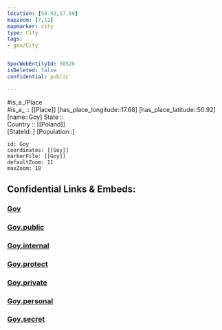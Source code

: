 ```yaml
---
location: [50.92,17.68] 
mapzoom: [7,12] 
mapmarker: city 
type: City
tags:
- geo/City


SpocWebEntityId: 30528
isDeleted: false
confidential: public

---
```

#is_a_/Place  
#is_a_ :: [[Place]] 
[has_place_longitude::17.68] 
[has_place_latitude::50.92] 
[name::Goy] 
State ::  
Country :: [[Poland]]  
[StateId::] 
[Population::] 



```leaflet
id: Goy
coordinates: [[Goy]] 
markerFile: [[Goy]] 
defaultZoom: 11 
maxZoom: 18
```


## Confidential Links & Embeds: 

### [Goy](/_Standards/Earth/Continent/Europe/Europe~East/Poland/Provinces~Poland/Opole/City/Goy.md) 

### [Goy.public](/_public/Earth/Continent/Europe/Europe~East/Poland/Provinces~Poland/Opole/City/Goy.public.md) 

### [Goy.internal](/_internal/Earth/Continent/Europe/Europe~East/Poland/Provinces~Poland/Opole/City/Goy.internal.md) 

### [Goy.protect](/_protect/Earth/Continent/Europe/Europe~East/Poland/Provinces~Poland/Opole/City/Goy.protect.md) 

### [Goy.private](/_private/Earth/Continent/Europe/Europe~East/Poland/Provinces~Poland/Opole/City/Goy.private.md) 

### [Goy.personal](/_personal/Earth/Continent/Europe/Europe~East/Poland/Provinces~Poland/Opole/City/Goy.personal.md) 

### [Goy.secret](/_secret/Earth/Continent/Europe/Europe~East/Poland/Provinces~Poland/Opole/City/Goy.secret.md)


